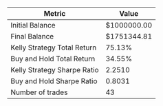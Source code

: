 | Metric | Value |
| --- | --- |
| Initial Balance | $1000000.00 |
| Final Balance | $1751344.81 |
| Kelly Strategy Total Return | 75.13% |
| Buy and Hold Total Return | 34.55% |
| Kelly Strategy Sharpe Ratio | 2.2510 |
| Buy and Hold Sharpe Ratio | 0.8031 |
| Number of trades | 43 |
